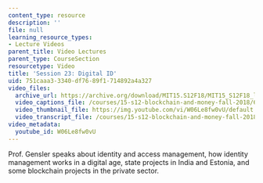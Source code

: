```yaml
---
content_type: resource
description: ''
file: null
learning_resource_types:
- Lecture Videos
parent_title: Video Lectures
parent_type: CourseSection
resourcetype: Video
title: 'Session 23: Digital ID'
uid: 751caaa3-3340-df76-89f1-714892a4a327
video_files:
  archive_url: https://archive.org/download/MIT15.S12F18/MIT15_S12F18_lec23_300k.mp4
  video_captions_file: /courses/15-s12-blockchain-and-money-fall-2018/639d0ca98f1657f68391fb1c116783de_W06Le8fw0vU.vtt
  video_thumbnail_file: https://img.youtube.com/vi/W06Le8fw0vU/default.jpg
  video_transcript_file: /courses/15-s12-blockchain-and-money-fall-2018/cd57e04accaf8885cb3b65f5e4741d43_W06Le8fw0vU.pdf
video_metadata:
  youtube_id: W06Le8fw0vU
---
```


Prof. Gensler speaks about identity and access management, how identity management works in a digital age, state projects in India and Estonia, and some blockchain projects in the private sector.